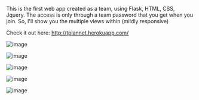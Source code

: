 This is the first web app created as a team, using Flask, HTML, CSS, Jquery. The access is only through a team password that you get when you join. So, I'll show you the multiple views within (mildly responsive) 

Check it out here: http://tplannet.herokuapp.com/

![image](https://user-images.githubusercontent.com/79624130/123646566-f681a780-d844-11eb-8436-d1ff0738ccee.png)

![image](https://user-images.githubusercontent.com/79624130/123646649-08fbe100-d845-11eb-8192-791b89ecb864.png)

![image](https://user-images.githubusercontent.com/79624130/123647051-62641000-d845-11eb-81ec-d9001e9ca613.png)

![image](https://user-images.githubusercontent.com/79624130/123647147-76a80d00-d845-11eb-8d31-d0c6006b5db0.png)

![image](https://user-images.githubusercontent.com/79624130/123647620-dd2d2b00-d845-11eb-8577-33fffe5ba77e.png)
